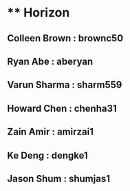 # ** Horizon
## Colleen Brown : brownc50
## Ryan Abe : aberyan
## Varun Sharma : sharm559
## Howard Chen : chenha31
## Zain Amir : amirzai1
## Ke Deng : dengke1
## Jason Shum : shumjas1
